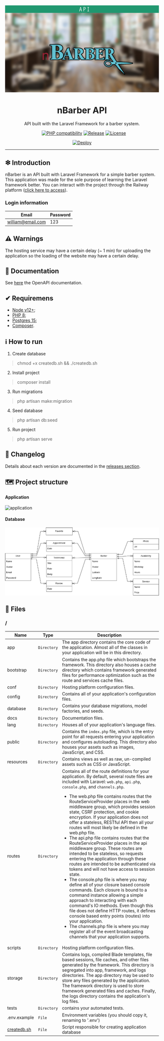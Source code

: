 ![](https://raw.githubusercontent.com/williamniemiec/nbarber-api/master/docs/images/logo/logo.jpg)

<h1 align='center'>nBarber API</h1>
<p align='center'>API built with the Laravel Framework for a barber system.</p>
<p align="center">
	<a href="https://github.com/williamniemiec/nbarber-api/actions/workflows/windows.yml"><img src="https://github.com/williamniemiec/nbarber-api/actions/workflows/windows.yml/badge.svg" alt=""></a>
	<a href="https://github.com/williamniemiec/nbarber-api/actions/workflows/macos.yml"><img src="https://github.com/williamniemiec/nbarber-api/actions/workflows/macos.yml/badge.svg" alt=""></a>
	<a href="https://github.com/williamniemiec/nbarber-api/actions/workflows/ubuntu.yml"><img src="https://github.com/williamniemiec/nbarber-api/actions/workflows/ubuntu.yml/badge.svg" alt=""></a>
	<a href="https://www.php.net/"><img src="https://img.shields.io/badge/PHP-8+-D0008F.svg" alt="PHP compatibility"></a>
	<a href="https://github.com/williamniemiec/nbarber-api/releases"><img src="https://img.shields.io/github/v/release/williamniemiec/nbarber-api" alt="Release"></a>
	<a href="https://github.com/williamniemiec/nbarber-api/blob/master/LICENSE"><img src="https://img.shields.io/github/license/williamniemiec/nbarber-api" alt="License"></a>
</p>
<p align="center">
	<a href='https://wniemiec-api-nbarber.up.railway.app/request-docs'><img alt='Deploy' src='https://render.com/images/deploy-to-render-button.svg' width=200/></a>
</p>

<hr />

## ❇ Introduction
nBarber is an API built with Laravel Framework for a simple barber system. This application was made for the sole purpose of learning the Laravel framework better. You can interact with the project through the Railway platform ([click here to access](https://wniemiec-api-nbarber.onrender.com/request-docs)).

### Login information
| Email| Password |
|------- | ----- |
| william@email.com |123|

## ⚠ Warnings
The hosting service may have a certain delay (~ 1 min) for uploading the application so the loading of the website may have a certain delay. 

## 📖 Documentation
See [here](https://wniemiec-api-nbarber.onrender.com/request-docs) the OpenAPI documentation.

## ✔ Requiremens
- [Node v12+](https://nodejs.org/);
- [PHP 8](https://www.php.net/);
- [Postgres 15](https://www.php.net/);
- [Composer](https://getcomposer.org/).

## ℹ How to run

1. Create database
> chmod +x createdb.sh && ./createdb.sh

2. Install project
> composer install

3. Run migrations
> php artisan make:migration

4. Seed database
> php artisan db:seed

5. Run project
> php artisan serve


## 🚩 Changelog
Details about each version are documented in the [releases section](https://github.com/williamniemiec/nbarber-api/releases).

## 🗺 Project structure

#### Application
![application](https://raw.githubusercontent.com/williamniemiec/nbarber-api/master/docs/images/design/architecture.jpg)

#### Database
![database](https://raw.githubusercontent.com/williamniemiec/nbarber-api/master/docs/images/design/database.png)

## 📁 Files

### /
|        Name        |Type|Description|
|----------------|-------------------------------|-----------------------------|
|app|`Directory`|The app directory contains the core code of the application. Almost all of the classes in your application will be in this directory.|
|bootstrap|`Directory`|Contains the app.php file which bootstraps the framework. This directory also houses a cache directory which contains framework generated files for performance optimization such as the route and services cache files.|
|conf|`Directory`|Hosting platform configuration files.|
|config|`Directory`|Contains all of your application's configuration files.|
|database|`Directory`|Contains your database migrations, model factories, and seeds.|
|docs |`Directory`|Documentation files.|
|lang|`Directory`|Houses all of your application's language files.|
|public|`Directory`|Contains the `index.php` file, which is the entry point for all requests entering your application and configures autoloading. This directory also houses your assets such as images, JavaScript, and CSS.|
|resources|`Directory`|Contains views as well as raw, un-compiled assets such as CSS or JavaScript.|
|routes|`Directory`|Contains all of the route definitions for your application. By default, several route files are included with Laravel: `web.php`, `api.php`, `console.php`, and `channels.php`. <ul><li>The web.php file contains routes that the RouteServiceProvider places in the web middleware group, which provides session state, CSRF protection, and cookie encryption. If your application does not offer a stateless, RESTful API then all your routes will most likely be defined in the web.php file.</li><li>The api.php file contains routes that the RouteServiceProvider places in the api middleware group. These routes are intended to be stateless, so requests entering the application through these routes are intended to be authenticated via tokens and will not have access to session state.</li><li>The console.php file is where you may define all of your closure based console commands. Each closure is bound to a command instance allowing a simple approach to interacting with each command's IO methods. Even though this file does not define HTTP routes, it defines console based entry points (routes) into your application.</li><li>The channels.php file is where you may register all of the event broadcasting channels that your application supports.</li></ul>|
|scripts|`Directory`|Hosting platform configuration files.|
|storage|`Directory`|Contains logs, compiled Blade templates, file based sessions, file caches, and other files generated by the framework. This directory is segregated into app, framework, and logs directories. The app directory may be used to store any files generated by the application. The framework directory is used to store framework generated files and caches. Finally, the logs directory contains the application's log files.|
|tests|`Directory`|contains your automated tests.|
|.env.example  |`File`|Environment variables (you should copy it, renaming to '.env')|
|[createdb.sh]()|`File`|Script responsible for creating application database|

